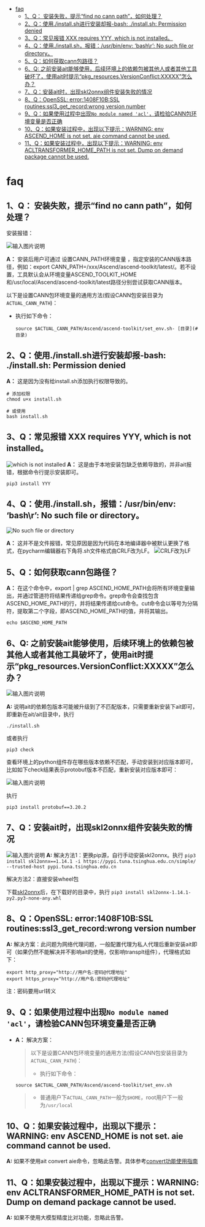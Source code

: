 
- [faq](#faq)
  - [1、Q： 安装失败，提示“find no cann path”，如何处理？](#1q-安装失败提示find-no-cann-path如何处理)
  - [2、Q：使用./install.sh进行安装却报-bash: ./install.sh: Permission denied](#2q使用installsh进行安装却报-bash-installsh-permission-denied)
  - [3、Q：常见报错 XXX requires YYY, which is not installed。](#3q常见报错-xxx-requires-yyy-which-is-not-installed)
  - [4、Q：使用./install.sh，报错：/usr/bin/env: ‘bash\\r’: No such file or directory。](#4q使用installsh报错usrbinenv-bashr-no-such-file-or-directory)
  - [5、Q：如何获取cann包路径？](#5q如何获取cann包路径)
  - [6、Q: 之前安装ait能够使用，后续环境上的依赖包被其他人或者其他工具破坏了，使用ait时提示“pkg\_resources.VersionConflict:XXXXX”怎么办？](#6q-之前安装ait能够使用后续环境上的依赖包被其他人或者其他工具破坏了使用ait时提示pkg_resourcesversionconflictxxxxx怎么办)
  - [7、Q：安装ait时，出现skl2onnx组件安装失败的情况](#7q安装ait时出现skl2onnx组件安装失败的情况)
  - [8、Q：OpenSSL: error:1408F10B:SSL routines:ssl3\_get\_record:wrong version number](#8qopenssl-error1408f10bssl-routinesssl3_get_recordwrong-version-number)
  - [9、Q：如果使用过程中出现`No module named 'acl'`，请检验CANN包环境变量是否正确](#9q如果使用过程中出现no-module-named-acl请检验cann包环境变量是否正确)
  - [10、Q：如果安装过程中，出现以下提示：WARNING: env ASCEND\_HOME is not set. aie command cannot be used.](#10q如果安装过程中出现以下提示warning-env-ascend_home-is-not-set-aie-command-cannot-be-used)
  - [11、Q：如果安装过程中，出现以下提示：WARNING: env ACLTRANSFORMER\_HOME\_PATH is not set. Dump on demand package cannot be used.](#11q如果安装过程中出现以下提示warning-env-acltransformer_home_path-is-not-set-dump-on-demand-package-cannot-be-used)

# faq
## 1、Q： 安装失败，提示“find no cann path”，如何处理？

安装报错：

![输入图片说明](https://foruda.gitee.com/images/1686801650121824710/b64bf91e_9570626.png "屏幕截图")

**A：** 安装后用户可通过 设置CANN_PATH环境变量 ，指定安装的CANN版本路径，例如：export CANN_PATH=/xxx/Ascend/ascend-toolkit/latest/。若不设置，工具默认会从环境变量ASCEND_TOOLKIT_HOME和/usr/local/Ascend/ascend-toolkit/latest路径分别尝试获取CANN版本。

以下是设置CANN包环境变量的通用方法(假设CANN包安装目录为`ACTUAL_CANN_PATH`)：
* 执行如下命令：

    ```
    source $ACTUAL_CANN_PATH/Ascend/ascend-toolkit/set_env.sh- [目录](#目录)
    ```

## 2、Q：使用./install.sh进行安装却报-bash: ./install.sh: Permission denied
**A：** 这是因为没有给install.sh添加执行权限导致的。

```
# 添加权限
chmod u+x install.sh

# 或使用
bash install.sh
```


## 3、Q：常见报错 XXX requires YYY, which is not installed。
![which is not installed](https://foruda.gitee.com/images/1686645293870003179/234cf67c_8913618.png "屏幕截图")
**A：** 这是由于本地安装包缺乏依赖导致的，并非ait报错，根据命令行提示安装即可。

```
pip3 install YYY
```

## 4、Q：使用./install.sh，报错：/usr/bin/env: ‘bash\r’: No such file or directory。 

![No such file or directory](https://foruda.gitee.com/images/1686645345634951894/08f7e806_8913618.png "屏幕截图")

**A：** 这并不是文件报错，常见原因是因为代码在本地编译器中被默认更换了格式，在pycharm编辑器右下角将.sh文件格式由CRLF改为LF。
![CRLF改为LF](https://foruda.gitee.com/images/1686645370968699210/f44f04b3_8913618.png "屏幕截图")


## 5、Q：如何获取cann包路径？
**A：** 在这个命令中，export | grep ASCEND_HOME_PATH会将所有环境变量输出，并通过管道符将结果传递给grep命令。grep命令会查找包含ASCEND_HOME_PATH的行，并将结果传递给cut命令。cut命令会以等号为分隔符，提取第二个字段，即ASCEND_HOME_PATH的值，并将其输出。

```
echo $ASCEND_HOME_PATH
```

## 6、Q: 之前安装ait能够使用，后续环境上的依赖包被其他人或者其他工具破坏了，使用ait时提示“pkg_resources.VersionConflict:XXXXX”怎么办？

![输入图片说明](https://foruda.gitee.com/images/1686886830863530517/53f5816a_9570626.png "屏幕截图")

**A:** 说明ait的依赖包版本可能被升级到了不匹配版本，只需要重新安装下ait即可，即重新在ait/ait目录中，执行
```
./install.sh
```

或者执行
```
pip3 check
```
查看环境上的python组件存在哪些版本依赖不匹配，手动安装到对应版本即可，比如如下check结果表示protobuf版本不匹配，重新安装对应版本即可：

![输入图片说明](https://foruda.gitee.com/images/1686887221107606902/a0872e5b_9570626.png "屏幕截图")

执行
```
pip3 install protobuf==3.20.2
```

## 7、Q：安装ait时，出现skl2onnx组件安装失败的情况
![输入图片说明](https://foruda.gitee.com/images/1688461726292472393/721044b8_8277365.png "屏幕截图")
**A:** 
解决方法1：更换pip源，自行手动安装skl2onnx。执行
    ```
    pip3 install skl2onnx==1.14.1 -i https://pypi.tuna.tsinghua.edu.cn/simple/  --trusted-host pypi.tuna.tsinghua.edu.cn
    ```

解决方法2：直接安装wheel包

下载[skl2onnx](https://pypi.tuna.tsinghua.edu.cn/packages/5e/59/0a47737c195da98d33f32073174b55ba4caca8b271fe85ec887463481f67/skl2onnx-1.14.1-py2.py3-none-any.whl)后，在下载好的目录中，执行
    ```
    pip3 install skl2onnx-1.14.1-py2.py3-none-any.whl
    ```

## 8、Q：OpenSSL: error:1408F10B:SSL routines:ssl3_get_record:wrong version number
**A:** 
解决方案：此问题为网络代理问题，一般配置代理为私人代理后重新安装ait即可（如果仍然不能解决并不影响ait的使用，仅影响transplt组件），代理格式如下：
```
export http_proxy="http://用户名:密码@代理地址"
export https_proxy="http://用户名:密码@代理地址" 
```
注：密码要用url转义

## 9、Q：如果使用过程中出现`No module named 'acl'`，请检验CANN包环境变量是否正确
- **A：** 解决方案：
    > 以下是设置CANN包环境变量的通用方法(假设CANN包安装目录为`ACTUAL_CANN_PATH`)：
    >
    > * 执行如下命令：
    ```
    source $ACTUAL_CANN_PATH/Ascend/ascend-toolkit/set_env.sh
    ```
    > * 普通用户下`ACTUAL_CANN_PATH`一般为`$HOME`，root用户下一般为`/usr/local`

## 10、Q：如果安装过程中，出现以下提示：WARNING: env ASCEND_HOME is not set. aie command cannot be used.
**A:** 如果不使用ait convert aie命令，忽略此告警。具体参考[convert功能使用指南](https://gitee.com/ascend/ait/tree/master/ait/components/convert)


## 11、Q：如果安装过程中，出现以下提示：WARNING: env ACLTRANSFORMER_HOME_PATH is not set. Dump on demand package cannot be used.
**A:** 如果不使用大模型精度比对功能，忽略此告警。



  